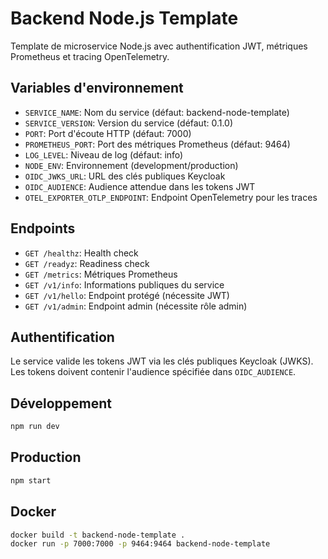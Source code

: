 # Backend Node.js Template

Template de microservice Node.js avec authentification JWT, métriques Prometheus et tracing OpenTelemetry.

## Variables d'environnement

- `SERVICE_NAME`: Nom du service (défaut: backend-node-template)
- `SERVICE_VERSION`: Version du service (défaut: 0.1.0)
- `PORT`: Port d'écoute HTTP (défaut: 7000)
- `PROMETHEUS_PORT`: Port des métriques Prometheus (défaut: 9464)
- `LOG_LEVEL`: Niveau de log (défaut: info)
- `NODE_ENV`: Environnement (development/production)
- `OIDC_JWKS_URL`: URL des clés publiques Keycloak
- `OIDC_AUDIENCE`: Audience attendue dans les tokens JWT
- `OTEL_EXPORTER_OTLP_ENDPOINT`: Endpoint OpenTelemetry pour les traces

## Endpoints

- `GET /healthz`: Health check
- `GET /readyz`: Readiness check
- `GET /metrics`: Métriques Prometheus
- `GET /v1/info`: Informations publiques du service
- `GET /v1/hello`: Endpoint protégé (nécessite JWT)
- `GET /v1/admin`: Endpoint admin (nécessite rôle admin)

## Authentification

Le service valide les tokens JWT via les clés publiques Keycloak (JWKS).
Les tokens doivent contenir l'audience spécifiée dans `OIDC_AUDIENCE`.

## Développement

```bash
npm run dev
```

## Production

```bash
npm start
```

## Docker

```bash
docker build -t backend-node-template .
docker run -p 7000:7000 -p 9464:9464 backend-node-template
```
